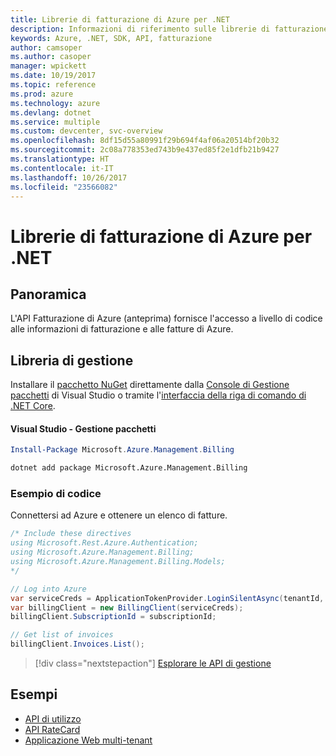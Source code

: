 ```yaml
---
title: Librerie di fatturazione di Azure per .NET
description: Informazioni di riferimento sulle librerie di fatturazione di Azure per .NET
keywords: Azure, .NET, SDK, API, fatturazione
author: camsoper
ms.author: casoper
manager: wpickett
ms.date: 10/19/2017
ms.topic: reference
ms.prod: azure
ms.technology: azure
ms.devlang: dotnet
ms.service: multiple
ms.custom: devcenter, svc-overview
ms.openlocfilehash: 8df15d55a80991f29b694f4af06a20514bf20b32
ms.sourcegitcommit: 2c08a778353ed743b9e437ed85f2e1dfb21b9427
ms.translationtype: HT
ms.contentlocale: it-IT
ms.lasthandoff: 10/26/2017
ms.locfileid: "23566082"
---
```

# <a name="azure-billing-libraries-for-net"></a>Librerie di fatturazione di Azure per .NET

## <a name="overview"></a>Panoramica

L'API Fatturazione di Azure (anteprima) fornisce l'accesso a livello di codice alle informazioni di fatturazione e alle fatture di Azure.

## <a name="management-library"></a>Libreria di gestione

Installare il [pacchetto NuGet](https://www.nuget.org/packages/Microsoft.Azure.Management.Billing) direttamente dalla [Console di Gestione pacchetti][PackageManager] di Visual Studio o tramite l'[interfaccia della riga di comando di .NET Core][DotNetCLI].

#### <a name="visual-studio-package-manager"></a>Visual Studio - Gestione pacchetti

```powershell
Install-Package Microsoft.Azure.Management.Billing
```

```bash
dotnet add package Microsoft.Azure.Management.Billing
```

### <a name="code-example"></a>Esempio di codice

Connettersi ad Azure e ottenere un elenco di fatture.

```csharp
/* Include these directives
using Microsoft.Rest.Azure.Authentication;
using Microsoft.Azure.Management.Billing;
using Microsoft.Azure.Management.Billing.Models;
*/

// Log into Azure
var serviceCreds = ApplicationTokenProvider.LoginSilentAsync(tenantId, clientId, secret);
var billingClient = new BillingClient(serviceCreds);
billingClient.SubscriptionId = subscriptionId;

// Get list of invoices
billingClient.Invoices.List();
```

> [!div class="nextstepaction"]
> [Esplorare le API di gestione](/dotnet/api/overview/azure/billing/management)

## <a name="samples"></a>Esempi

* [API di utilizzo](https://github.com/Azure-Samples/billing-dotnet-usage-api)
* [API RateCard](https://github.com/Azure-Samples/billing-dotnet-ratecard-api)
* [Applicazione Web multi-tenant](https://github.com/Azure-Samples/billing-dotnet-webapp-multitenant)

[PackageManager]: https://docs.microsoft.com/nuget/tools/package-manager-console
[DotNetCLI]: https://docs.microsoft.com/dotnet/core/tools/dotnet-add-package
